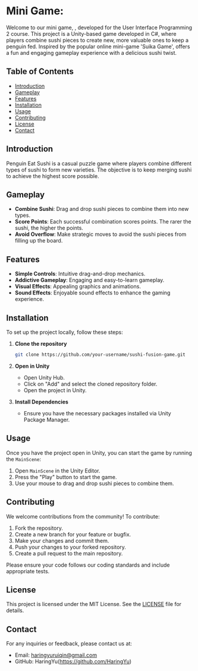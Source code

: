 # Mini Game: <Penguin Eat Sushi>

Welcome to our mini game, <Penguin Eat Sushi>, developed for the User Interface Programming 2 course.
This project is a Unity-based game developed in C#, where players combine sushi pieces to create new, more valuable ones to keep a penguin fed. Inspired by the popular online mini-game 'Suika Game', <Penguin Eat Sushi> offers a fun and engaging gameplay experience with a delicious sushi twist.

## Table of Contents

- [Introduction](#introduction)
- [Gameplay](#gameplay)
- [Features](#features)
- [Installation](#installation)
- [Usage](#usage)
- [Contributing](#contributing)
- [License](#license)
- [Contact](#contact)

## Introduction

Penguin Eat Sushi is a casual puzzle game where players combine different types of sushi to form new varieties. The objective is to keep merging sushi to achieve the highest score possible.

## Gameplay

- **Combine Sushi**: Drag and drop sushi pieces to combine them into new types.
- **Score Points**: Each successful combination scores points. The rarer the sushi, the higher the points.
- **Avoid Overflow**: Make strategic moves to avoid the sushi pieces from filling up the board.

## Features

- **Simple Controls**: Intuitive drag-and-drop mechanics.
- **Addictive Gameplay**: Engaging and easy-to-learn gameplay.
- **Visual Effects**: Appealing graphics and animations.
- **Sound Effects**: Enjoyable sound effects to enhance the gaming experience.

## Installation

To set up the project locally, follow these steps:

1. **Clone the repository**
    ```bash
    git clone https://github.com/your-username/sushi-fusion-game.git
    ```
2. **Open in Unity**
    - Open Unity Hub.
    - Click on "Add" and select the cloned repository folder.
    - Open the project in Unity.

3. **Install Dependencies**
    - Ensure you have the necessary packages installed via Unity Package Manager.

## Usage

Once you have the project open in Unity, you can start the game by running the `MainScene`:

1. Open `MainScene` in the Unity Editor.
2. Press the "Play" button to start the game.
3. Use your mouse to drag and drop sushi pieces to combine them.

## Contributing

We welcome contributions from the community! To contribute:

1. Fork the repository.
2. Create a new branch for your feature or bugfix.
3. Make your changes and commit them.
4. Push your changes to your forked repository.
5. Create a pull request to the main repository.

Please ensure your code follows our coding standards and include appropriate tests.

## License

This project is licensed under the MIT License. See the [LICENSE](LICENSE) file for details.

## Contact

For any inquiries or feedback, please contact us at:
- Email: haringyuruiqin@gmail.com
- GitHub: HaringYu(https://github.com/HaringYu)
